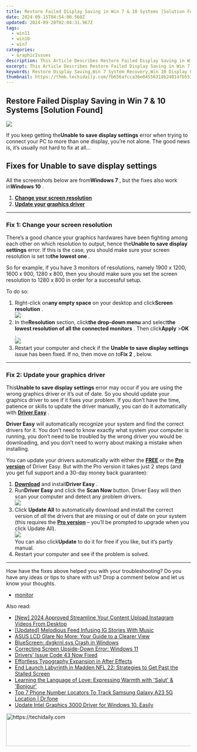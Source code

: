 ```yaml
---
title: Restore Failed Display Saving in Win 7 & 10 Systems [Solution Found]
date: 2024-09-15T04:54:00.560Z
updated: 2024-09-20T02:04:31.967Z
tags:
  - win11
  - win10
  - win7
categories:
  - GraphicIssues
description: This Article Describes Restore Failed Display Saving in Win 7 & 10 Systems [Solution Found]
excerpt: This Article Describes Restore Failed Display Saving in Win 7 & 10 Systems [Solution Found]
keywords: Restore Display Saving,Win 7 System Recovery,Win 10 Display Correction,Display Settings Restoration,Save Screen Configuration,System Recovery Options,restore failed display saving in win 7 10 systems solution found
thumbnail: https://thmb.techidaily.com/fb656afcca36e04556318b24814fb553c32e021b58e5e7b1eb34d691269dedb8.jpg
---
```


## Restore Failed Display Saving in Win 7 & 10 Systems [Solution Found]

![](https://images.drivereasy.com/wp-content/uploads/2018/10/img_5bd02e58a9310.jpg)

 If you keep getting the**Unable to save display settings** error when trying to connect your PC to more than one display, you’re not alone. The good news is, it’s usually not hard to fix at all…

## Fixes for Unable to save display settings

 All the screenshots below are from**Windows 7** , but the fixes also work in**Windows 10** .

1. [**Change your screen resolution**](#F1)
2. [**Update your graphics driver**](#F2)

---

### Fix 1: Change your screen resolution

 There’s a good chance your graphics hardwares have been fighting among each other on which resolution to output, hence the**Unable to save display settings** error. If this is the case, you should make sure your screen resolution is set to**the lowest one** .

 So for example, if you have 3 monitors of resolutions, namely 1900 x 1200, 1600 x 900, 1280 x 800, then you should make sure you set the screen resolution to 1280 x 800 in order for a successful setup.

To do so:

1. Right-click on**any empty space** on your desktop and click**Screen resolution** .  
![](https://images.drivereasy.com/wp-content/uploads/2018/10/img_5bd0327f8f399.jpg)
2. In the**Resolution** section, click**the drop-down menu** and select**the lowest resolution of all the connected monitors** . Then click**Apply** \>**OK** .  
![](https://images.drivereasy.com/wp-content/uploads/2018/10/img_5bd0337e4c82a.jpg)
3. Restart your computer and check if the **Unable to save display settings** issue has been fixed. If no, then move on to**Fix 2** , below.

---

### Fix 2: Update your graphics driver

 This**Unable to save display settings** error may occur if you are using the wrong  graphics  driver or it’s out of date. So you should update your graphics driver  to see if it fixes your problem. If you don’t have the time, patience or skills to update the driver manually, you can do it automatically with **[Driver Easy](https://tools.techidaily.com/drivereasy/download/)** .

**Driver Easy** will automatically recognize your system and find the correct drivers for it. You don’t need to know exactly what system your computer is running, you don’t need to be troubled by the wrong driver you would be downloading, and you don’t need to worry about making a mistake when installing.

 You can update your drivers automatically with either the **[FREE](https://tools.techidaily.com/drivereasy/download/)**  or the **[Pro version](https://tools.techidaily.com/drivereasy/download/)**  of Driver Easy. But with the Pro version it takes just 2 steps (and you get full support and a 30-day money back guarantee):

1. [**Download**](https://tools.techidaily.com/drivereasy/download/) and install**Driver Easy** .
2. Run**Driver Easy** and click the **Scan Now** button. Driver Easy will then scan your computer and detect any problem drivers.  
![](https://images.drivereasy.com/wp-content/uploads/2018/10/img_5bd037a514d66.jpg)
3. Click **Update All** to automatically download and install the correct version of _all_ the drivers that are missing or out of date on your system (this requires the **[Pro version](https://tools.techidaily.com/drivereasy/download/)**  – you’ll be prompted to upgrade when you click Update All).  
![](https://images.drivereasy.com/wp-content/uploads/2018/10/img_5bd037b383fd5.jpg)  
 You can also click**Update** to do it for free if you like, but it’s partly manual.
4. Restart your computer and see if the problem is solved.

---

 How have the fixes above helped you with your troubleshooting? Do you have any ideas or tips to share with us? Drop a comment below and let us know your thoughts.

* [monitor](https://tools.techidaily.com/drivereasy/download/)

<ins class="adsbygoogle"
     style="display:block"
     data-ad-format="autorelaxed"
     data-ad-client="ca-pub-7571918770474297"
     data-ad-slot="1223367746"></ins>

<ins class="adsbygoogle"
     style="display:block"
     data-ad-client="ca-pub-7571918770474297"
     data-ad-slot="8358498916"
     data-ad-format="auto"
     data-full-width-responsive="true"></ins>

<span class="atpl-alsoreadstyle">Also read:</span>
<div><ul>
<li><a href="https://instagram-clips.techidaily.com/new-2024-approved-streamline-your-content-upload-instagram-videos-from-desktop/"><u>[New] 2024 Approved Streamline Your Content Upload Instagram Videos From Desktop</u></a></li>
<li><a href="https://instagram-videos.techidaily.com/updated-melodious-feed-infusing-ig-stories-with-music/"><u>[Updated] Melodious Feed Infusing IG Stories With Music</u></a></li>
<li><a href="https://graphic-issues.techidaily.com/asus-lcd-glare-no-more-your-guide-to-a-clearer-view/"><u>ASUS LCD Glare No More: Your Guide to a Clearer View</u></a></li>
<li><a href="https://graphic-issues.techidaily.com/bluescreen-dxgkrnlsys-crash-in-windows/"><u>BlueScreen: dxgkrnl.sys Crash in Windows</u></a></li>
<li><a href="https://graphic-issues.techidaily.com/correcting-screen-upside-down-error-windows-11/"><u>Correcting Screen Upside-Down Error: Windows 11</u></a></li>
<li><a href="https://graphic-issues.techidaily.com/drivers-issue-code-43-now-fixed/"><u>Drivers' Issue Code 43 Now Fixed</u></a></li>
<li><a href="https://extra-lessons.techidaily.com/effortless-typography-expansion-in-after-effects/"><u>Effortless Typography Expansion in After Effects</u></a></li>
<li><a href="https://win-answers.techidaily.com/end-launch-labyrinth-in-madden-nfl-22-strategies-to-get-past-the-stalled-screen/"><u>End Launch Labyrinth in Madden NFL 22: Strategies to Get Past the Stalled Screen</u></a></li>
<li><a href="https://mondly-stories.techidaily.com/learning-the-language-of-love-expressing-warmth-with-salut-and-bonjour/"><u>Learning the Language of Love: Expressing Warmth with 'Salut' & 'Bonjour'</u></a></li>
<li><a href="https://android-location-track.techidaily.com/top-7-phone-number-locators-to-track-samsung-galaxy-a23-5g-location-drfone-by-drfone-virtual-android/"><u>Top 7 Phone Number Locators To Track Samsung Galaxy A23 5G Location | Dr.fone</u></a></li>
<li><a href="https://graphic-issues.techidaily.com/update-intel-graphics-3000-driver-for-windows-10-easily/"><u>Update Intel Graphics 3000 Driver for Windows 10. Easily</u></a></li>
</ul></div>

<!-- affiliate ads begin -->
<a href="https://aligracehair.sjv.io/c/5597632/1997648/19272" target="_top" id="1997648">
  <img src="//a.impactradius-go.com/display-ad/19272-1997648" border="0" alt="https://techidaily.com" width="728" height="90"/>
</a>
<img height="0" width="0" src="https://aligracehair.sjv.io/i/5597632/1997648/19272" style="position:absolute;visibility:hidden;" border="0" />
<!-- affiliate ads end -->

